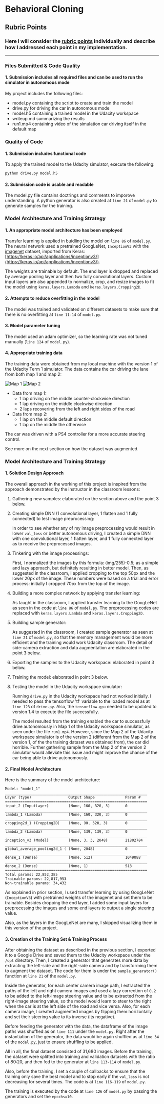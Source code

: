 # **Behavioral Cloning** 

## Rubric Points
### Here I will consider the [rubric points](https://review.udacity.com/#!/rubrics/432/view) individually and describe how I addressed each point in my implementation.  

---
### Files Submitted & Code Quality

#### 1. Submission includes all required files and can be used to run the simulator in autonomous mode

My project includes the following files:
* model.py containing the script to create and train the model
* drive.py for driving the car in autonomous mode
* model.h5 containing a trained model in the Udacity workspace
* writeup.md summarizing the results
* run1.mp4 containing video of the simulation car driving itself in the default map

### Quality of Code

#### 1. Submission includes functional code
To apply the trained model to the Udacity simulator, execute the following:
```sh
python drive.py model.h5
```

#### 2. Submission code is usable and readable

The model.py file contains doctrings and comments to imporove understanding. A python generator is also created at `line 21` of `model.py` to generate samples for the training.

### Model Architecture and Training Strategy

#### 1. An appropriate model architecture has been employed

Transfer learning is applied in buidling the model on `line 86` of `model.py`. The neural network used a pretrained GoogLeNet, `InceptionV3` with the [imagenet](https://www.kaggle.com/c/imagenet-object-localization-challenge) dataset, imported from Keras: [https://keras.io/api/applications/inceptionv3/](https://keras.io/api/applications/inceptionv3/).

The weights are trainable by default. The end layer is dropped and replaced by average pooling layer and then two fully convolutional layers. Custom input layers are also appended to normalize, crop, and resize images to fit the model using `keras.layers.Lambda` and `keras.layers.Cropping2D`.

#### 2. Attempts to reduce overfitting in the model

The model was trained and validated on different datasets to make sure that there is no overfitting at `line 11-14` of `model.py`.

#### 3. Model parameter tuning

The model used an adam optimizer, so the learning rate was not tuned manually (`line 124` of `model.py`).

#### 4. Appropriate training data

The training data were obtained from my local machine with the version 1 of the Udacity Term 1 simulator. The data contains the car driving the lane from both map 1 and map 2:

![Map 1](img/sim-1.png)
![Map 2](img/sim-2.png)

* Data from map 1:
  * 1 lap driving on the middle counter-clockwise direction
  * 1 lap driving on the middle clockwise direction
  * 2 laps recovering from the left and right sides of the road
* Data from map 2:
  * 1 lap on the middle default direction
  * 1 lap on the middle the otherwise
  
The car was driven with a PS4 controller for a more accurate steering control.

See more on the next section on how the dataset was augmented.

### Model Architecture and Training Strategy

#### 1. Solution Design Approach

The overall approach in the working of this project is inspired from the approach demonstrated by the instructor in the classroom lessons:
1. Gathering new samples: elaborated on the section above and the point 3 below.

2. Creating simple DNN (1 convolutional layer, 1 flatten and 1 fully connected) to test image preprocessing:
   
   In order to see whether any of my image preprocessing would result in lower `val_loss` or better autonomous driving, I created a simple DNN with one convolutional layer, 1 flatten layer, and 1 fully connected layer as to receive the preprocessed images.

3. Tinkering with the image processings:
   
   First, I normalized the images by this formula: (img/255)-0.5; as a simple and lazy approach, but definitely resulting in better model. Then, as suggested in the classroom, I applied cropping to the top 50px and the lower 20px of the image. These numbers were based on a trial and error process: initially I cropped 70px from the top of the image.

4. Building a more complex network by applying transfer learning:
   
   As taught in the classroom, I applied transfer learning to the GoogLeNet as seen in the code at `line 86` of `model.py`. The preprocessing codes are replaced with `keras.layers.Lambda` and `keras.layers.Cropping2D`.

5. Building sample generator:

   As suggested in the classroom, I created sample generator as seen at `line 21` of `model.py`, so that the memory management would be more efficient and the training would work Udacity classroom. The detail of side-camera extraction and data augmentation are elaborated in the point 3 below.
   
6. Exporting the samples to the Udacity workspace: elaborated in point 3 below.

7. Training the model: elaborated in point 3 below.

8. Testing the model in the Udacity workspace simulator:

	Running `drive.py` in the Udacity workspace had not worked initially. I needed to pass the tensorflow 'tf' variable to the loaded model as at `line 123` of `drive.py`. Also, the `tensorflow-gpu` needed to be updated to version 1.4 to execute the file successfully.

   The model resulted from the training enabled the car to successfully drive autonomously in Map 1 of the Udacity workspace simulator, as seen under the file `run1.mp4`. However, since the Map 2 of the Udacity workspace simulator is of the version 2 (different from the Map 2 of the version 1, of the the training dataset was obtained from), the car did horrible. Further gathering sample from the Map 2 of the version 2 simulator would alleviate this issue and might improve the chance of the car being able to drive autonomously.

#### 2. Final Model Architecture

Here is the summary of the model architecture:

```shell
Model: "model_1"
_________________________________________________________________
Layer (type)                 Output Shape              Param #   
=================================================================
input_2 (InputLayer)         (None, 160, 320, 3)       0         
_________________________________________________________________
lambda_1 (Lambda)            (None, 160, 320, 3)       0         
_________________________________________________________________
cropping2d_1 (Cropping2D)    (None, 90, 320, 3)        0         
_________________________________________________________________
lambda_2 (Lambda)            (None, 139, 139, 3)       0         
_________________________________________________________________
inception_v3 (Model)         (None, 3, 3, 2048)        21802784  
_________________________________________________________________
global_average_pooling2d_1 ( (None, 2048)              0         
_________________________________________________________________
dense_1 (Dense)              (None, 512)               1049088   
_________________________________________________________________
dense_2 (Dense)              (None, 1)                 513       
=================================================================
Total params: 22,852,385
Trainable params: 22,817,953
Non-trainable params: 34,432
```

As explained in prior section, I used transfer learning by using GoogLeNet (`InceptionV3`) with pretrained weights of the imagenet and set them to be trainable. Besides dropping the end layer, I added some input layers for preprocessing the images and some end layers to output a single steering value.

Also, as the layers in the GoogLeNet are many, I skipped visualizing them in this version of the project.

#### 3. Creation of the Training Set & Training Process

After obtaining the dataset as described in the previous section, I exported it to a Google Drive and saved them to the Udacity workspace under the `/opt` directory. Then, I created a generator that generates more data by extracting the left-side and the right-side camera and by transforming them to augment the dataset. The code for them is under the `sample_generator()` function at `line 21` of the `model.py`.

Inside the generator, for each center camera image path, I extracted the paths of the left and right camera images and used a lazy correction of `0.2` to be added to the left-image steering value and to be extracted from the right-image steering value, so the model would learn to steer to the right when the car is at the left side of the road and vice versa. Also, for each camera image, I created augmented images by flipping them horizontally and set their steering value to its inverse (its negative).

Before feeding the generator with the data, the dataframe of the image paths was shuffled as on `line 111` under the `model.py`. Right after the instantiation of the generator, the data would be again shuffled as at `line 34` of the `model.py`, just to ensure shuffling to be applied.

All in all, the final dataset consisted of 31,680 images. Before the training, the dataset were splitted into training and validation datasets with the ratio of 80:20, and then fed to the generator at `line 113-114` of `model.py`.

Also, before the training, I set a couple of callbacks to ensure that the training only save the best model and to stop early if the `val_loss` is not decreasing for several times. The code is at `line 116-119` of `model.py`.

The training is executed by the code at `line 126` of `model.py` by passing the generators and set the `epochs=10`.
